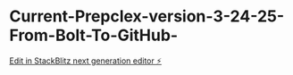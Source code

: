 # Current-Prepclex-version-3-24-25-From-Bolt-To-GitHub-

[Edit in StackBlitz next generation editor ⚡️](https://stackblitz.com/~/github.com/mcmanaman111/Current-Prepclex-version-3-24-25-From-Bolt-To-GitHub-)